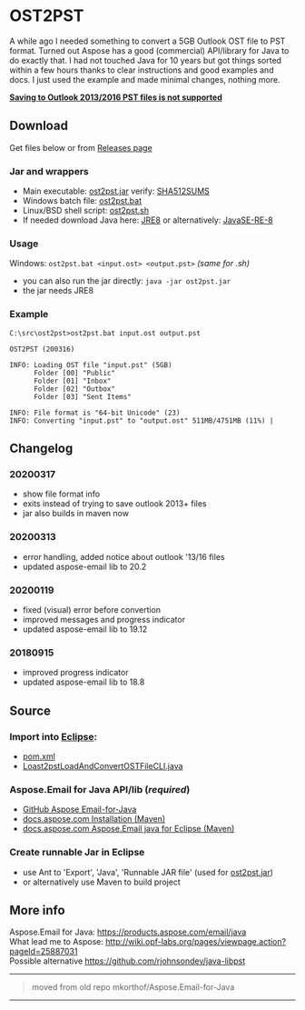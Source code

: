 # OST2PST

A while ago I needed something to convert a 5GB Outlook OST file to PST format. Turned out Aspose has a good (commercial) API/library for Java to do exactly that. I had not touched Java for 10 years but got things sorted within a few hours thanks to clear instructions and good examples and docs. I just used the example and made minimal changes, nothing more.

[**Saving to Outlook 2013/2016 PST files is not supported**](https://docs.aspose.com/display/emailjava/Read+and+Convert+Outlook+OST+File#ReadandConvertOutlookOSTFile-ConvertingOSTtoPST)


## Download

Get files below or from [Releases page](../../releases/latest)

### Jar and wrappers

* Main executable: [ost2pst.jar](ost2pst.jar) verify: [SHA512SUMS](SHA512SUMS)
* Windows batch file: [ost2pst.bat](ost2pst.bat)
* Linux/BSD shell script: [ost2pst.sh](ost2pst.sh)
* If needed download Java here: [JRE8](https://java.com/en/download/manual.jsp) or alternatively: [JavaSE-RE-8](http://www.oracle.com/technetwork/java/javase/downloads/jre8-downloads-2133155.html)

### Usage

Windows: `ost2pst.bat <input.ost> <output.pst>` _(same for .sh)_

* you can also run the jar directly: `java -jar ost2pst.jar`
* the jar needs JRE8

### Example

``` batch
C:\src\ost2pst>ost2pst.bat input.ost output.pst

OST2PST (200316)

INFO: Loading OST file "input.pst" (5GB)
      Folder [00] "Public"
      Folder [01] "Inbox"
      Folder [02] "Outbox"
      Folder [03] "Sent Items"

INFO: File format is "64-bit Unicode" (23)
INFO: Converting "input.pst" to "output.ost" 511MB/4751MB (11%) |
```

## Changelog

### 20200317

* show file format info
* exits instead of trying to save outlook 2013+ files
* jar also builds in maven now

### 20200313

* error handling, added notice about outlook '13/16 files
* updated aspose-email lib to 20.2

### 20200119

* fixed (visual) error before convertion
* improved messages and progress indicator
* updated aspose-email lib to 19.12  

### 20180915

* improved progress indicator
* updated aspose-email lib to 18.8

## Source

### Import into [Eclipse](https://www.eclipse.org):

* [pom.xml](pom.xml)
* [Loast2pstLoadAndConvertOSTFileCLI.java](src/main/java/com/ost2pst/LoadAndConvertOSTFileCLI.java)

### Aspose.Email for Java API/lib (*required*)

* [GitHub Aspose Email-for-Java](https://github.com/aspose-email/Aspose.Email-for-Java)
* [docs.aspose.com Installation (Maven)](https://docs.aspose.com/display/emailjava/Installation)
* [docs.aspose.com Aspose.Email java for Eclipse  (Maven)](https://docs.aspose.com/display/emailjava/Aspose.Email+Java+for+Eclipse+-+Maven)
  
### Create runnable Jar in Eclipse

* use Ant to 'Export', 'Java', 'Runnable JAR file' (used for [ost2pst.jar](ost2pst.jar))
* or alternatively use Maven to build project
  
## More info

Aspose.Email for Java: https://products.aspose.com/email/java  
What lead me to Aspose: http://wiki.opf-labs.org/pages/viewpage.action?pageId=25887031  
Possible alternative https://github.com/rjohnsondev/java-libpst  

---
> moved from old repo mkorthof/Aspose.Email-for-Java
---
